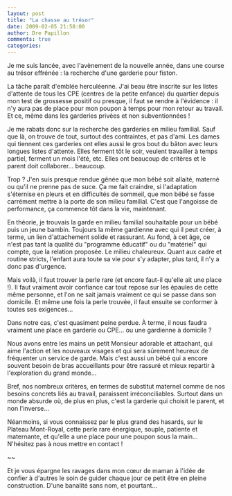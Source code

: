 ```yaml
---
layout: post
title: "La chasse au trésor"
date: 2009-02-05 21:58:00
author: Dre Papillon
comments: true
categories: 
---
```



Je me suis lancée, avec l'avènement de la nouvelle année, dans une course au trésor effrénée : la recherche d'une garderie pour fiston.

La tâche paraît d'emblée herculéenne. J'ai beau être inscrite sur les listes d'attente de tous les CPE (centres de la petite enfance) du quartier depuis mon test de grossesse positif ou presque, il faut se rendre à l'évidence : il n'y aura pas de place pour mon poupon à temps pour mon retour au travail. Et ce, même dans les garderies privées et non subventionnées !

Je me rabats donc sur la recherche des garderies en milieu familial. Sauf que là, on trouve de tout, surtout des contraintes, et pas d'ami. Les dames qui tiennent ces garderies ont elles aussi le gros bout du bâton avec leurs longues listes d'attente. Elles ferment tôt le soir, veulent travailler à temps partiel, ferment un mois l'été, etc. Elles ont beaucoup de critères et le parent doit collaborer... beaucoup.

Trop ? J'en suis presque rendue gênée que mon bébé soit allaité, materné ou qu'il ne prenne pas de suce. Ça me fait craindre, si l'adaptation s'éternise en pleurs et en difficultés de sommeil, que mon bébé se fasse carrément mettre à la porte de son milieu familial. C'est que l'angoisse de performance, ça commence tôt dans la vie, maintenant.

En théorie, je trouvais la garde en milieu familial souhaitable pour un bébé puis un jeune bambin. Toujours la même gardienne avec qui il peut créer, à terme, un lien d'attachement solide et rassurant. Au fond, à cet âge, ce n'est pas tant la qualité du "programme éducatif" ou du "matériel" qui compte, que la relation proposée. Le milieu chaleureux. Quant aux cadre et routine stricts, l'enfant aura toute sa vie pour s'y adapter, plus tard, il n'y a donc pas d'urgence.

Mais voilà, il faut trouver la perle rare (et encore faut-il qu'elle ait une place !). Il faut vraiment avoir confiance car tout repose sur les épaules de cette même personne, et l'on ne sait jamais vraiment ce qui se passe dans son domicile. Et même une fois la perle trouvée, il faut ensuite se conformer à toutes ses exigences...

Dans notre cas, c'est quasiment peine perdue. À terme, il nous faudra vraiment une place en garderie ou CPE... ou une gardienne à domicile ?

Nous avons entre les mains un petit Monsieur adorable et attachant, qui aime l'action et les nouveaux visages et qui sera sûrement heureux de fréquenter un service de garde. Mais c'est aussi un bébé qui a encore souvent besoin de bras accueillants pour être rassuré et mieux repartir à l'exploration du grand monde...

Bref, nos nombreux critères, en termes de substitut maternel comme de nos besoins concrets liés au travail, paraissent irréconciliables. Surtout dans un monde absurde où, de plus en plus, c'est la garderie qui choisit le parent, et non l'inverse...

Néanmoins, si vous connaissez par le plus grand des hasards, sur le Plateau Mont-Royal, cette perle rare énergique, souple, patiente et maternante, et qu'elle a une place pour une poupon sous la main... N'hésitez pas à nous mettre en contact !

~~

Et je vous épargne les ravages dans mon c&#339;ur de maman à l'idée de confier à d'autres le soin de guider chaque jour ce petit être en pleine construction. D'une banalité sans nom, et pourtant...